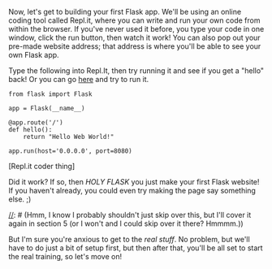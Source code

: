 [//]: # (Steps a student would take to build a Flask app in repl.it)

Now, let's get to building your first Flask app. We'll be using an online coding tool called Repl.it, where you can write and run your own code from within the browser. If you've never used it before, you type your code in one window, click the run button, then watch it work! You can also pop out your pre-made website address; that address is where you'll be able to see your own Flask app.

Type the following into Repl.It, then try running it and see if you get a "hello" back! Or you can go <a href="https://repl.it/@gigabot/nanoblog" target="_blank">here</a> and try to run it.

```
from flask import Flask

app = Flask(__name__)

@app.route('/')
def hello():
    return "Hello Web World!"

app.run(host='0.0.0.0', port=8080)
```

[Repl.it coder thing]

Did it work? If so, then _HOLY FLASK_ you just make your first Flask website! If you haven't already, you could even try making the page say something else. ;)

[//]: # (Hmm, I know I probably shouldn't just skip over this, but I'll cover it again in section 5 (or I won't and I could skip over it there? Hmmmm.))

But I'm sure you're anxious to get to the *real stuff*. No problem, but we'll have to do just a bit of setup first, but then after that, you'll be all set to start the real training, so let's move on!